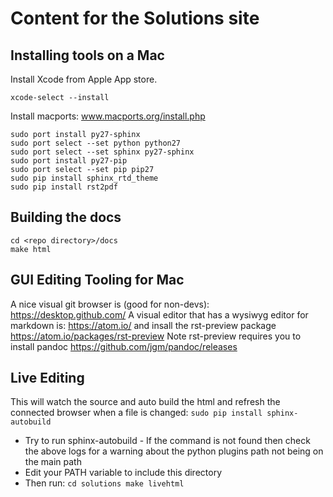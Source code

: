 # Content for the Solutions site

## Installing tools on a Mac

Install Xcode from Apple App store.

```
xcode-select --install
```

Install macports: www.macports.org/install.php

```
sudo port install py27-sphinx
sudo port select --set python python27
sudo port select --set sphinx py27-sphinx
sudo port install py27-pip
sudo port select --set pip pip27
sudo pip install sphinx_rtd_theme
sudo pip install rst2pdf
```

## Building the docs

```
cd <repo directory>/docs 
make html
```

## GUI Editing Tooling for Mac

A nice visual git browser is (good for non-devs): https://desktop.github.com/
A visual editor that has a wysiwyg editor for markdown is: https://atom.io/ and insall the rst-preview package https://atom.io/packages/rst-preview
Note rst-preview requires you to install pandoc https://github.com/jgm/pandoc/releases

## Live Editing

This will watch the source and auto build the html and refresh the connected browser when a file is changed:
``
sudo pip install sphinx-autobuild
``

- Try to run sphinx-autobuild - If the command is not found then check the above logs for a warning about the python plugins path not being on the main path
- Edit your PATH variable to include this directory
- Then run:
``
cd solutions
make livehtml
``

